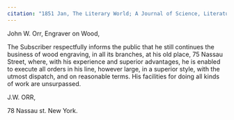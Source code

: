 ```yaml
---
citation: "1851 Jan, The Literary World; A Journal of Science, Literature, and Art. v8, p18, Google Books."
---
```


John W. Orr, Engraver on Wood,

The Subscriber respectfully informs the public that he still continues the business of wood engraving, in all its branches, at his old place, 75 Nassau Street, where, with his experience and superior advantages, he is enabled to execute all orders in his line, however large, in a superior style, with the utmost dispatch, and on reasonable terms. His facilities for doing all kinds of work are unsurpassed.

J.W. ORR, 

78 Nassau st. New York. 

